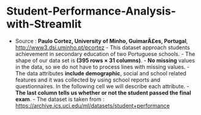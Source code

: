 # Student-Performance-Analysis-with-Streamlit
 - Source : **Paulo Cortez, University of Minho, GuimarÃ£es, Portugal**, http://www3.dsi.uminho.pt/pcortez      - This dataset approach students achievement in secondary education of two Portuguese schools.      - The shape of our data set is **(395 rows × 31 columns)**.      - **No missing** values in the data, so we do not have to process lines with missing values.      - The data attributes **include demographic**, social and school related features and it was collected by using school reports and questionnaires. In the following cell we will describe each attribute.      - **The last column tells us whether or not the student passed the final exam**.      - The dataset is taken from : https://archive.ics.uci.edu/ml/datasets/student+performance
